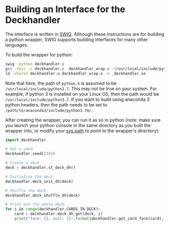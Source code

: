 Building an Interface for the Deckhandler
=========================================

The interface is written in [SWIG](http://swig.org/index.php). Although these instructions are for building a python wrapper, SWIG supports building interfaces for many other languages.

To build the wrapper for python:

```bash
swig -python deckhandler.i
gcc -fpic -c deckhandler.c  deckhandler_wrap.c -I/usr/local/include/python2.7
ld -shared deckhandler.o deckhandler_wrap.o -o _deckhandler.so
```
Note that here, the path of `python.h` is assumed to be `/usr/local/include/python2.7`. This may not be true on your system. For example, if python 3 is installed on your Linux OS, then the path would be `/usr/local/include/python3.7`. If you want to build using anaconda 3 python headers, then the path needs to be set to `/path/to/anaconda3/include/python3.7m/`.

After creating the wrapper, you can run it as so in python (note: make sure you launch your python console in the same directory as you built the wrapper into, or modify your [sys.path](https://docs.python.org/3/library/sys.html#sys.path) to point to the wrapper's directory):

```py
import deckhandler

# Set a seed.
deckhandler.seed(2345)

# Create a deck.
deck = deckhandler.st_deck_dh()

# Initialise the deck.
deckhandler.deck_init_dh(deck)

# Shuffle the deck.
deckhandler.deck_shuffle_dh(deck)

# Print out the whole deck.
for i in range(deckhandler.CARDS_IN_DECK):
    card = deckhandler.deck_dh_get(deck, i)
    print("face: {}, suit: {}".format(deckhandler.get_card_face(card), deckhandler.get_card_suit(card)))
```
